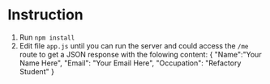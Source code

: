# Instruction

1. Run `npm install`
2. Edit file `app.js` until you can run the server and could access the `/me` route to get a JSON response with the folowing content:
{
	"Name":"Your Name Here",
	"Email": "Your Email Here",
	"Occupation": "Refactory Student"
}
